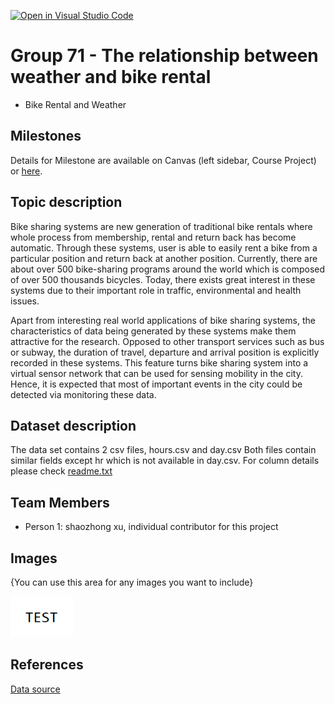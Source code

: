 [![Open in Visual Studio Code](https://classroom.github.com/assets/open-in-vscode-f059dc9a6f8d3a56e377f745f24479a46679e63a5d9fe6f495e02850cd0d8118.svg)](https://classroom.github.com/online_ide?assignment_repo_id=5927989&assignment_repo_type=AssignmentRepo)
# Group 71 - The relationship between weather and bike rental

- Bike Rental and Weather

## Milestones

Details for Milestone are available on Canvas (left sidebar, Course Project) or [here](https://firas.moosvi.com/courses/data301/project/milestone01.html).

## Topic description

Bike sharing systems are new generation of traditional bike rentals where whole process from membership, rental and return back has become automatic. Through these systems, user is able to easily rent a bike from a particular position and return back at another position. Currently, there are about over 500 bike-sharing programs around the world which is composed of over 500 thousands bicycles. Today, there exists great interest in these systems due to their important role in traffic, environmental and health issues.

Apart from interesting real world applications of bike sharing systems, the characteristics of data being generated by these systems make them attractive for the research. Opposed to other transport services such as bus or subway, the duration of travel, departure and arrival position is explicitly recorded in these systems. This feature turns bike sharing system into a virtual sensor network that can be used for sensing mobility in the city. Hence, it is expected that most of important events in the city could be detected via monitoring these data.

## Dataset description

The data set contains 2 csv files, hours.csv and day.csv
Both files contain similar fields except hr which is not available in day.csv.
For column details please check [readme.txt](./data/raw/Readme.txt)

## Team Members

- Person 1: shaozhong xu, individual contributor for this project


## Images

{You can use this area for any images you want to include}

<img src ="images/test.png" width="100px">

## References

[Data source](https://archive.ics.uci.edu/ml/datasets/bike+sharing+dataset#)



